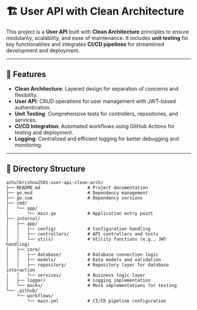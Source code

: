 # 🏗️ User API with Clean Architecture  

This project is a **User API** built with **Clean Architecture** principles to ensure modularity, scalability, and ease of maintenance. It includes **unit testing** for key functionalities and integrates **CI/CD pipelines** for streamlined development and deployment.  

---

## 🚀 Features  

- **Clean Architecture**: Layered design for separation of concerns and flexibility.  
- **User API**: CRUD operations for user management with JWT-based authentication.  
- **Unit Testing**: Comprehensive tests for controllers, repositories, and services.  
- **CI/CD Integration**: Automated workflows using GitHub Actions for testing and deployment.  
- **Logging**: Centralized and efficient logging for better debugging and monitoring.  

---

## 📂 Directory Structure  

```plaintext
athulkrishna2501-user-api-clean-arch/
├── README.md                  # Project documentation
├── go.mod                     # Dependency management
├── go.sum                     # Dependency versions
├── cmd/
│   └── app/
│       └── main.go            # Application entry point
├── internal/
│   ├── app/
│   │   ├── config/            # Configuration handling
│   │   ├── controllers/       # API controllers and tests
│   │   └── utils/             # Utility functions (e.g., JWT handling)
│   ├── core/
│   │   ├── database/          # Database connection logic
│   │   ├── models/            # Data models and validation
│   │   ├── repository/        # Repository layer for database interaction
│   │   └── services/          # Business logic layer
│   ├── logger/                # Logging implementation
│   └── mocks/                 # Mock implementations for testing
└── .github/
    └── workflows/
        └── main.yml           # CI/CD pipeline configuration
